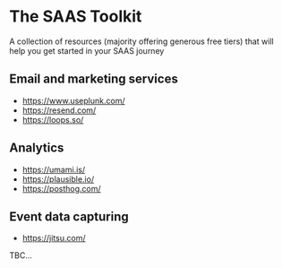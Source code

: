 # The SAAS Toolkit
A collection of resources (majority offering generous free tiers) that will help you get started in your SAAS journey

## Email and marketing services
- https://www.useplunk.com/
- https://resend.com/
- https://loops.so/

## Analytics
- https://umami.is/
- https://plausible.io/
- https://posthog.com/

## Event data capturing
- https://jitsu.com/

TBC...
